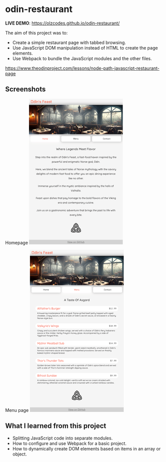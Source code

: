 # odin-restaurant

**LIVE DEMO**: https://olzcodes.github.io/odin-restaurant/

The aim of this project was to:

- Create a simple restaurant page with tabbed browsing.
- Use JavaScript DOM manipulation instead of HTML to create the page elements.
- Use Webpack to bundle the JavaScript modules and the other files.

https://www.theodinproject.com/lessons/node-path-javascript-restaurant-page

## Screenshots

Homepage
![screenshot showing the homepage](./screenshots/screenshot-1.png)

Menu page
![screenshot showing the menu page](./screenshots/screenshot-2.png)

## What I learned from this project

- Splitting JavaScript code into separate modules.
- How to configure and use Webpack for a basic project.
- How to dynamically create DOM elements based on items in an array or object.

